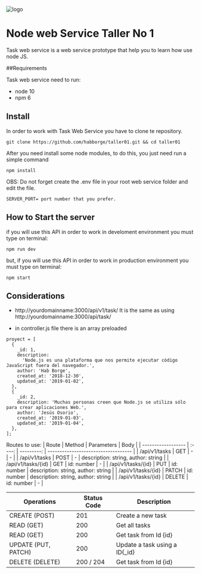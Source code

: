 ![logo](http://globalex.dot5hosting.com/designware/nodejs.jpg)

# Node web Service Taller No 1

Task web service is a web service prototype that help you to learn how use node JS.

##Requirements

Task web service need to run:

- node 10
- npm 6

## Install

In order to work with Task Web Service you have to clone te repository.

```shell
git clone https://github.com/habborge/taller01.git && cd taller01
```

After you need install some node modules, to do this, you just need run a simple command

```shell
npm install
```

OBS: Do not forget create the .env file in your root web service folder and edit the file.

```text
SERVER_PORT= port number that you prefer.
```

## How to Start the server

if you will use this API in order to work in develoment environment you must type on terminal:

```shell
npm run dev
```

but, if you will use this API in order to work in production environment you must type on terminal:

```shell
npm start
```

## Considerations

- http://yourdomainname:3000/api/v1/task/ It is the same as using http://yourdomainname:3000/api/task/

- in controller.js file there is an array preloaded

```shell
proyect = [
  {
    _id: 1,
    description:
      'Node.js es una plataforma que nos permite ejecutar código JavaScript fuera del navegador.',
    author: 'Hab Borge',
    created_at: '2018-12-30',
    updated_at: '2019-01-02',
  },
  {
    _id: 2,
    description: 'Muchas personas creen que Node.js se utiliza sólo para crear aplicaciones Web.',
    author: 'Jesús Osorio',
    created_at: '2019-01-03',
    updated_at: '2019-01-04',
  },
];
```

Routes to use:
| Route | Method | Parameters | Body |
| ------------------ | :----: | ---------: | ----------------------------------- |
| /api/v1/tasks | GET | - | - |
| /api/v1/tasks | POST | - | description: string, author: string |
| /api/v1/tasks/{id} | GET | id: number | - |
| /api/v1/tasks/{id} | PUT | id: number | description: string, author: string |
| /api/v1/tasks/{id} | PATCH | id: number | description: string, author: string |
| /api/v1/tasks/{id} | DELETE | id: number | - |

| Operations          | Status Code | Description                    |
| ------------------- | ----------- | ------------------------------ |
| CREATE (POST)       | 201         | Create a new task              |
| READ (GET)          | 200         | Get all tasks                  |
| READ (GET)          | 200         | Get task from Id {id}          |
| UPDATE (PUT, PATCH) | 200         | Update a task using a ID{\_id} |
| DELETE (DELETE)     | 200 / 204   | Get task from Id {id}          |
